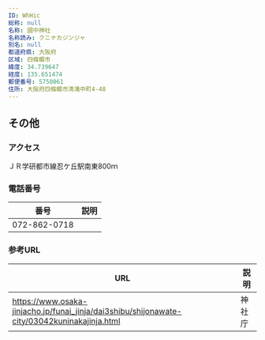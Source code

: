 ```yaml
---
ID: WhHic
総称: null
名称: 國中神社
名称読み: クニナカジンジャ
別名: null
都道府県: 大阪府
区域: 四條畷市
緯度: 34.739647
経度: 135.651474
郵便番号: 5750061
住所: 大阪府四條畷市清滝中町4-48
---
```


## その他

### アクセス

ＪＲ学研都市線忍ケ丘駅南東800ｍ

### 電話番号

| 番号         | 説明 |
| ------------ | ---- |
| 072-862-0718 |      |

### 参考URL

| URL                                                                                          | 説明   |
| -------------------------------------------------------------------------------------------- | ------ |
| https://www.osaka-jinjacho.jp/funai_jinja/dai3shibu/shijonawate-city/03042kuninakajinja.html | 神社庁 |
